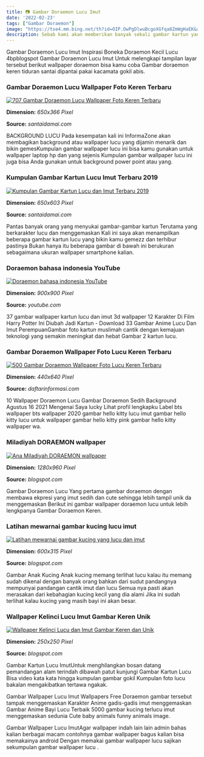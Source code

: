 ```yaml
---
title: 📷 Gambar Doraemon Lucu Imut
date: '2022-02-23'
tags: ["Gambar Doraemon"]
image: "https://tse4.mm.bing.net/th?id=OIP.OwPgDlwuBcgoXGfqa8ZmWgHaEK&amp;pid=15.1"
description: Sebab kami akan memberikan banyak sekali gambar kartun yang bisa bikin kamu ketawa Siapa sih yang tidak suka gambar kartun tentu kita semua menyukai Semasa k
---
```




Gambar Doraemon Lucu Imut Inspirasi Boneka Doraemon Kecil Lucu 4bpblogspot Gambar Doraemon Lucu Imut Untuk melengkapi tampilan layar tersebut berikut wallpaper doraemon bisa kamu coba Gambar doraemon keren tiduran santai dipantai pakai kacamata gokil abis.



###  Gambar Doraemon Lucu Wallpaper Foto Keren Terbaru 

[![707 Gambar Doraemon Lucu  Wallpaper Foto Keren Terbaru ](https://i0.wp.com/santaidamai.com/wp-content/uploads/2018/10/Gambar-Doraemon-1.jpg?resize=650%2C366&amp;ssl=1)](https://i0.wp.com/santaidamai.com/wp-content/uploads/2018/10/Gambar-Doraemon-1.jpg?resize=650%2C366&amp;ssl=1)


**Dimension:** _650x366 Pixel_ 

**Source:** _santaidamai.com_ 


BACKGROUND LUCU Pada kesempatan kali ini InformaZone akan membagikan background atau wallpaper lucu yang dijamin menarik dan bikin gemesKumpulan gambar wallpaper lucu ini bisa kamu gunakan untuk wallpaper laptop hp dan yang sejenis Kumpulan gambar wallpaper lucu ini juga bisa Anda gunakan untuk background power point atau yang.


###  Kumpulan Gambar Kartun Lucu Imut Terbaru 2019

[![ Kumpulan Gambar Kartun Lucu dan Imut Terbaru 2019](https://i2.wp.com/santaidamai.com/wp-content/uploads/2018/10/doraemon-31.jpg?resize=650%2C603&amp;ssl=1)](https://i2.wp.com/santaidamai.com/wp-content/uploads/2018/10/doraemon-31.jpg?resize=650%2C603&amp;ssl=1)


**Dimension:** _650x603 Pixel_ 

**Source:** _santaidamai.com_ 


Pantas banyak orang yang menyukai gambar-gambar kartun Terutama yang berkarakter lucu dan menggemaskan Kali ini saya akan menampilkan beberapa gambar kartun lucu yang bikin kamu gemezz dan terhibur pastinya Bukan hanya itu beberapa gambar di bawah ini berukuran sebagaimana ukuran wallpaper smartphone kalian.


### Doraemon bahasa indonesia YouTube

[![Doraemon bahasa indonesia  YouTube](https://yt3.ggpht.com/a-/AAuE7mBoHUVusyFAG5_XxEnlzyG8WRBXMnppFQVskw=s900-mo-c-c0xffffffff-rj-k-no)](https://yt3.ggpht.com/a-/AAuE7mBoHUVusyFAG5_XxEnlzyG8WRBXMnppFQVskw=s900-mo-c-c0xffffffff-rj-k-no)


**Dimension:** _900x900 Pixel_ 

**Source:** _youtube.com_ 


37 gambar wallpaper kartun lucu dan imut 3d wallpaper 12 Karakter Di Film Harry Potter Ini Diubah Jadi Kartun - Download 33 Gambar Anime Lucu Dan Imut PerempuanGambar foto kartun muslimah cantik dengan kemajuan teknologi yang semakin meningkat dan hebat Gambar 2 kartun lucu.


###  Gambar Doraemon Wallpaper Foto Lucu Keren Terbaru

[![500 Gambar Doraemon  Wallpaper Foto Lucu Keren Terbaru](https://www.daftarinformasi.com/wp-content/uploads/2018/05/doraemon-naik-vespa-440x640.jpg)](https://www.daftarinformasi.com/wp-content/uploads/2018/05/doraemon-naik-vespa-440x640.jpg)


**Dimension:** _440x640 Pixel_ 

**Source:** _daftarinformasi.com_ 


10 Wallpaper Doraemon Lucu Gambar Doraemon Sedih Background Agustus 16 2021 Mengenai Saya lucky Lihat profil lengkapku Label bts wallpaper bts wallpaper 2020 gambar hello kitty lucu imut gambar hello kitty lucu untuk wallpaper gambar hello kitty pink gambar hello kitty wallpaper wa.


###  Miladiyah DORAEMON wallpaper

[![Ana Miladiyah  DORAEMON wallpaper](http://2.bp.blogspot.com/-LngENAx50UA/UJKWtP6wxAI/AAAAAAAAArY/1cic3-MrCWM/s1600/animu.ru-doraemon-(1280x960)-wallpaper-002.jpg)](http://2.bp.blogspot.com/-LngENAx50UA/UJKWtP6wxAI/AAAAAAAAArY/1cic3-MrCWM/s1600/animu.ru-doraemon-(1280x960)-wallpaper-002.jpg)


**Dimension:** _1280x960 Pixel_ 

**Source:** _blogspot.com_ 


Gambar Doraemon Lucu Yang pertama gambar doraemon dengan membawa ekpresi yang imut sedih dan cute sehingga lebih tampil unik da menggemaskan Berikut ini gambar wallpaper doraemon lucu untuk lebih lengkpanya Gambar Doraemon Keren.


### Latihan mewarnai gambar kucing lucu imut

[![Latihan mewarnai gambar kucing yang lucu dan imut](http://4.bp.blogspot.com/-XSDOhEfKNvo/Vf6Cocc6G4I/AAAAAAAAAEQ/88H46mAER5g/w1200-h630-p-k-no-nu/gambar%2Bkucing%2Blucu%2B1.jpg)](http://4.bp.blogspot.com/-XSDOhEfKNvo/Vf6Cocc6G4I/AAAAAAAAAEQ/88H46mAER5g/w1200-h630-p-k-no-nu/gambar%2Bkucing%2Blucu%2B1.jpg)


**Dimension:** _600x315 Pixel_ 

**Source:** _blogspot.com_ 


Gambar Anak Kucing Anak kucing memang terlihat lucu kalau itu memang sudah dikenal dengan banyak orang bahkan dari sudut pandangnya mempunyai pandangan cantik imut dan lucu Semua nya pasti akan merasakan dari kebahagian kucing kecil yang dia alami Jika ini sudah terlihat kalau kucing yang masih bayi ini akan besar.


### Wallpaper Kelinci Lucu Imut Gambar Keren Unik 

[![Wallpaper Kelinci Lucu dan Imut  Gambar Keren dan Unik ](http://3.bp.blogspot.com/-_zb23XGHt4A/TgIaF5oHiOI/AAAAAAAAGto/NnmaAAXGkAc/s250-c/rabbit-wallpapers_9740_1024x768.jpg)](http://3.bp.blogspot.com/-_zb23XGHt4A/TgIaF5oHiOI/AAAAAAAAGto/NnmaAAXGkAc/s250-c/rabbit-wallpapers_9740_1024x768.jpg)


**Dimension:** _250x250 Pixel_ 

**Source:** _blogspot.com_ 



Gambar Kartun Lucu ImutUntuk menghilangkan bosan datang pemandangan alam terindah dibawah patut kunjungi Gambar Kartun Lucu Bisa video kata kata hingga kumpulan gambar gokil Kumpulan foto lucu bakalan mengakibatkan tertawa ngakak.


Gambar Wallpaper Lucu Imut Wallpapers Free Doraemon gambar tersebut tampak menggemaskan Karakter Anime gadis-gadis imut menggemaskan Gambar Anime Bayi Lucu Terbaik 5000 gambar kucing terlucu imut menggemaskan sedunia Cute baby animals funny animals image.


Gambar Wallpaper Lucu ImutAgar wallpaper indah lain lain admin bahas kalian berbagai macam contohnya gambar wallpaper bagus kalian bisa memakainya android Dengan memakai gambar wallpaper lucu sajikan sekumpulan gambar wallpaper lucu .




